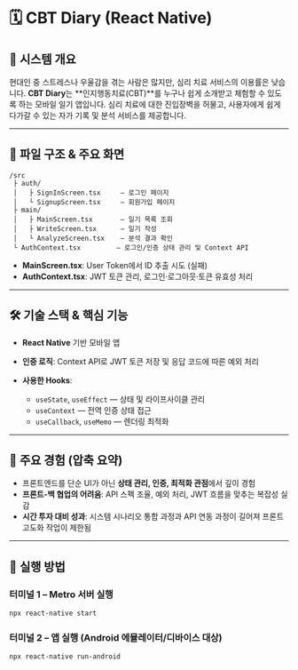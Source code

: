 
# 🗓️ CBT Diary (React Native)

## 📌 시스템 개요

현대인 중 스트레스나 우울감을 겪는 사람은 많지만, 심리 치료 서비스의 이용률은 낮습니다.
**CBT Diary**는 \*\*인지행동치료(CBT)\*\*를 누구나 쉽게 소개받고 체험할 수 있도록 하는 모바일 일기 앱입니다.
심리 치료에 대한 진입장벽을 허물고, 사용자에게 쉽게 다가갈 수 있는 자가 기록 및 분석 서비스를 제공합니다.

---

## 📂 파일 구조 & 주요 화면

```
/src
 ├ auth/
 │   ├ SignInScreen.tsx     – 로그인 페이지
 │   └ SignupScreen.tsx     – 회원가입 페이지
 ├ main/
 │   ├ MainScreen.tsx       – 일기 목록 조회
 │   ├ WriteScreen.tsx      – 일기 작성
 │   └ AnalyzeScreen.tsx    – 분석 결과 확인
 └ AuthContext.tsx         – 로그인/인증 상태 관리 및 Context API
```

* **MainScreen.tsx**: User Token에서 ID 추출 시도 (실패)
* **AuthContext.tsx**: JWT 토큰 관리, 로그인·로그아웃·토큰 유효성 처리

---

## 🛠️ 기술 스택 & 핵심 기능

* **React Native** 기반 모바일 앱
* **인증 로직**: Context API로 JWT 토큰 저장 및 응답 코드에 따른 예외 처리
* **사용한 Hooks**:

  * `useState`, `useEffect` — 상태 및 라이프사이클 관리
  * `useContext` — 전역 인증 상태 접근
  * `useCallback`, `useMemo` — 렌더링 최적화

---

## 🎯 주요 경험 (압축 요약)

* 프론트엔드를 단순 UI가 아닌 **상태 관리, 인증, 최적화 관점**에서 깊이 경험
* **프론트-백 협업의 어려움**: API 스펙 조율, 예외 처리, JWT 흐름을 맞추는 복잡성 실감
* **시간 투자 대비 성과**: 시스템 시나리오 통합 과정과 API 연동 과정이 길어져 프론트 고도화 작업이 제한됨

---

## 🚀 실행 방법

### 터미널 1 – Metro 서버 실행

```bash
npx react-native start
```

### 터미널 2 – 앱 실행 (Android 에뮬레이터/디바이스 대상)

```bash
npx react-native run-android
```


